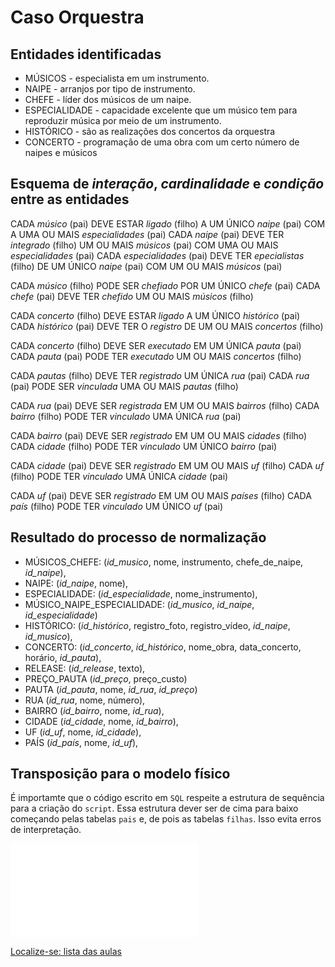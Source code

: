 # Caso Orquestra

## Entidades identificadas

- MÚSICOS - especialista em um instrumento.
- NAIPE - arranjos por tipo de instrumento.
- CHEFE - líder dos músicos de um naipe. 
- ESPECIALIDADE - capacidade excelente que um músico tem para reproduzir música por meio de um instrumento.
- HISTÓRICO - são as realizações dos concertos da orquestra
- CONCERTO - programação de uma obra com um certo número de naipes e músicos

## Esquema de *interação*, *cardinalidade* e *condição* entre as entidades

CADA *músico* (pai) DEVE ESTAR *ligado* (filho) A UM ÚNICO *naipe* (pai) COM A UMA OU MAIS *especialidades* (pai)
CADA *naipe* (pai) DEVE TER *integrado* (filho) UM OU MAIS *músicos* (pai) COM UMA OU MAIS *especialidades* (pai)
CADA *especialidades* (pai) DEVE TER *epecialistas* (filho) DE UM ÚNICO *naipe* (pai) COM UM OU MAIS *músicos* (pai) 

CADA *músico* (filho) PODE SER *chefiado* POR UM ÚNICO *chefe* (pai)
CADA *chefe* (pai) DEVE TER *chefido* UM OU MAIS *músicos* (filho)

CADA *concerto* (filho) DEVE ESTAR *ligado* A UM ÚNICO *histórico* (pai)
CADA *histórico* (pai) DEVE TER O *registro* DE UM OU MAIS *concertos* (filho)

CADA *concerto* (filho) DEVE SER *executado* EM UM ÚNICA *pauta* (pai)
CADA *pauta* (pai) PODE TER *executado* UM OU MAIS *concertos* (filho)

CADA *pautas* (filho) DEVE TER *registrado* UM ÚNICA *rua* (pai)
CADA *rua* (pai) PODE SER *vinculada* UMA OU MAIS *pautas* (filho)

CADA *rua* (pai) DEVE SER *registrada* EM UM OU MAIS *bairros* (filho)
CADA *bairro* (filho) PODE TER *vinculado* UMA ÚNICA *rua* (pai)

CADA *bairro* (pai) DEVE SER *registrado* EM UM OU MAIS *cidades* (filho)
CADA *cidade* (filho) PODE TER *vinculado* UM ÚNICO *bairro* (pai)

CADA *cidade* (pai) DEVE SER *registrado* EM UM OU MAIS *uf* (filho)
CADA *uf* (filho) PODE TER *vinculado* UMA ÚNICA *cidade* (pai)

CADA *uf* (pai) DEVE SER *registrado* EM UM OU MAIS *países* (filho)
CADA *país* (filho) PODE TER *vinculado* UM ÚNICO *uf* (pai)

## Resultado do processo de normalização

- MÚSICOS_CHEFE: (*id_musico*, nome, instrumento, chefe_de_naipe, *id_naipe*),
- NAIPE: (*id_naipe*, nome),
- ESPECIALIDADE: (*id_especialidade*, nome_instrumento),
- MÚSICO_NAIPE_ESPECIALIDADE: (*id_musico*, *id_naipe*, *id_especialidade*)
- HISTÓRICO: (*id_histórico*, registro_foto, registro_vídeo, *id_naipe*, *id_musico*),
- CONCERTO: (*id_concerto*, *id_histórico*, nome_obra, data_concerto, horário, *id_pauta*),
- RELEASE: (*id_release*, texto),
- PREÇO_PAUTA (*id_preço*, preço_custo)
- PAUTA (*id_pauta*, nome, *id_rua*, *id_preço*)
- RUA (*id_rua*, nome, número),
- BAIRRO (*id_bairro*, nome, *id_rua*),
- CIDADE (*id_cidade*, nome, *id_bairro*),
- UF (*id_uf*, nome, *id_cidade*),
- PAÍS (*id_país*, nome, *id_uf*),

## Transposição para o modelo físico

É importamte que o código escrito em `SQL` respeite a estrutura de sequência para a criação do `script`. Essa estrutura dever ser de cima para baixo começando pelas tabelas `pais` e, de pois as tabelas `filhas`. Isso evita erros de interpretação.

![script orquestra.sql](src/orquestra.sql "script orquestra.sql")

[Localize-se: lista das aulas](https://github.com/tmenegaz/db_dendezeiros/blob/master/assunto/lista.md#lista-de-aulas)





 